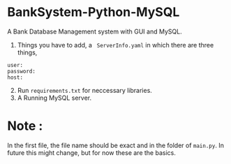 # BankSystem-Python-MySQL

A Bank Database Management system with GUI and MySQL.

1. Things you have to add, a ``` ServerInfo.yaml``` in which there are three things,
```
user:
password:
host:
```
2. Run ```requirements.txt``` for neccessary libraries.
3. A Running MySQL server.

# Note :
In the first file, the file name should be exact and in the folder of ```main.py```. In future this might change, but for now these are the basics.